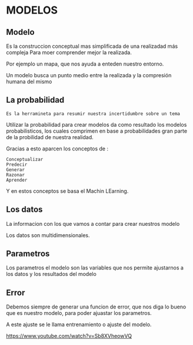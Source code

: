 # MODELOS

## Modelo

  Es la construccion conceptual mas simplificada de una realizadad más compleja
    Para moer comprender mejor la realizada.
  
  Por ejemplo un mapa, que nos ayuda a enteden nuestro entorno.

  Un modelo busca un punto medio entre la realizada y la compresión humana del mismo
  
  ## La probabilidad
  
    Es la herramineta para resumir nuestra incertidumbre sobre un tema


  
Utilizar la probabilidad para crear modelos da como resultado los modelos probabilisticos, 
los cuales comprimen en base a probabilidades gran parte de la probilidad de nuestra realidad.

Gracias a esto aparcen los conceptos de :

    Conceptualizar
    Predecir
    Generar
    Razonar
    Aprender


Y en estos conceptos se basa el Machin LEarning.

## Los datos

  La informacion con los que vamos a contar para crear nuestros modelo
  
  Los datos son multidimensionales.
  
## Parametros

  Los parametros el modelo son las variables que nos permite ajustarnos a los datos y los resultados del modelo
  
## Error

  Debemos siempre de generar una funcion de error, que nos diga lo bueno que es nuestro modelo, para poder ajuastar los parametros.
  
  A este ajuste se le llama entrenamiento o ajuste del modelo.
  
  https://www.youtube.com/watch?v=Sb8XVheowVQ
  
  
  
